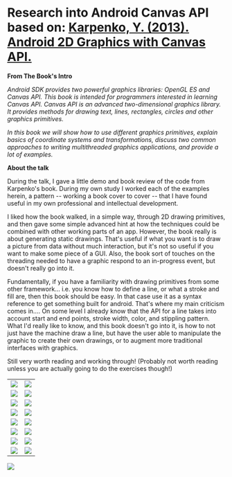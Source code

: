 # Research into Android Canvas API based on: [Karpenko, Y. (2013). Android 2D Graphics with Canvas API.](http://www.amazon.com/Android-2D-Graphics-Canvas-API-ebook/dp/B00DKIAVK8)


**From The Book's Intro**

*Android SDK provides two powerful graphics libraries: OpenGL ES and Canvas API. This book is intended for programmers interested in learning Canvas API. Canvas API is an advanced two-dimensional graphics library. It provides methods for drawing text, lines, rectangles, circles and other graphics primitives.*

*In this book we will show how to use different graphics primitives, explain basics of coordinate systems and transformations, discuss two common approaches to writing multithreaded graphics applications, and provide a lot of examples.*

**About the talk**

During the talk, I gave a little demo and book review of the code from Karpenko's book. During my own study I worked each of the examples herein, a pattern -- working a book cover to cover -- that I have found useful in my own professional and intellectual development.  

I liked how the book walked, in a simple way, through 2D drawing primitives, and then gave some simple advanced hint at how the techniques could be combined with other working parts of an app.  However, the book really is about generating static drawings.  That's useful if what you want is to draw a picture from data without much interaction, but it's not so useful if you want to make some piece of a GUI.  Also, the book sort of touches on the threading needed to have a graphic respond to an in-progress event, but doesn't really go into it.

Fundamentally, if you have a familiarity with drawing primitives from some other framework... i.e. you know how to define a line, or what a stroke and fill are, then this book should be easy.  In that case use it as a syntax reference to get something built for android.  That's where my main criticism comes in....  On some level I already know that the API for a line takes into account start and end points, stroke width, color, and stippling pattern.  What I'd really like to know, and this book doesn't go into it, is how to not just have the machine draw a line, but have the user able to manipulate the graphic to create their own drawings, or to augment more traditional interfaces with graphics.

Still very worth reading and working through!  (Probably not worth reading unless you are actually going to do the exercises though!)

|||
:---:|:---|
![](https://raw.githubusercontent.com/shalperin/android-canvas2D-talk-2016/master/screenshots/arc.png) | ![](https://raw.githubusercontent.com/shalperin/android-canvas2D-talk-2016/master/screenshots/ball.png)
![](https://raw.githubusercontent.com/shalperin/android-canvas2D-talk-2016/master/screenshots/barchart.png) | ![](https://raw.githubusercontent.com/shalperin/android-canvas2D-talk-2016/master/screenshots/triangle-w-fill.png)
![](https://raw.githubusercontent.com/shalperin/android-canvas2D-talk-2016/master/screenshots/circle.png) | ![](https://raw.githubusercontent.com/shalperin/android-canvas2D-talk-2016/master/screenshots/circlechart.png)
![](https://raw.githubusercontent.com/shalperin/android-canvas2D-talk-2016/master/screenshots/custom_font.png)| ![](https://raw.githubusercontent.com/shalperin/android-canvas2D-talk-2016/master/screenshots/gradient.png)
![](https://raw.githubusercontent.com/shalperin/android-canvas2D-talk-2016/master/screenshots/oval.png) | ![](https://raw.githubusercontent.com/shalperin/android-canvas2D-talk-2016/master/screenshots/path.png)
![](https://raw.githubusercontent.com/shalperin/android-canvas2D-talk-2016/master/screenshots/screenSize.png) | ![](https://raw.githubusercontent.com/shalperin/android-canvas2D-talk-2016/master/screenshots/sweep-gradient.png)
![](https://raw.githubusercontent.com/shalperin/android-canvas2D-talk-2016/master/screenshots/text.png) | ![](https://raw.githubusercontent.com/shalperin/android-canvas2D-talk-2016/master/screenshots/text-alignment-horizontal.png)
![](https://raw.githubusercontent.com/shalperin/android-canvas2D-talk-2016/master/screenshots/text-alignment-vertical.png) | ![](https://raw.githubusercontent.com/shalperin/android-canvas2D-talk-2016/master/screenshots/text-baseline.png)

![](https://raw.githubusercontent.com/shalperin/android-canvas2D-talk-2016/master/screenshots/chart.png)

